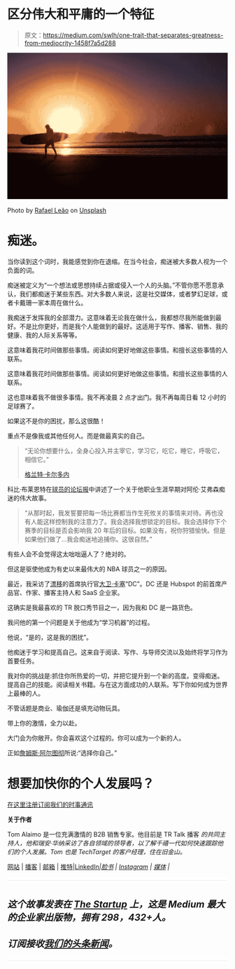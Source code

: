 # 区分伟大和平庸的一个特征

> 原文：<https://medium.com/swlh/one-trait-that-separates-greatness-from-mediocrity-1458f7a5d288>

![](img/ed52ee36fb4d67633a11be7801bd33d1.png)

Photo by [Rafael Leão](https://unsplash.com/photos/PW0-vZD0wis?utm_source=unsplash&utm_medium=referral&utm_content=creditCopyText) on [Unsplash](https://unsplash.com/search/photos/f?utm_source=unsplash&utm_medium=referral&utm_content=creditCopyText)

# 痴迷。

当你读到这个词时，我能感觉到你在退缩。在当今社会，痴迷被大多数人视为一个负面的词。

痴迷被定义为“一个想法或思想持续占据或侵入一个人的头脑。”不管你愿不愿意承认，我们都痴迷于某些东西。对大多数人来说，这是社交媒体，或者梦幻足球，或者卡戴珊一家本周在做什么。

我痴迷于发挥我的全部潜力。这意味着无论我在做什么，我都想尽我所能做到最好。不是比你更好，而是我个人能做到的最好。这适用于写作、播客、销售、我的健康、我的人际关系等等。

这意味着我花时间做那些事情。阅读如何更好地做这些事情。和擅长这些事情的人联系。

这意味着我花时间做那些事情。阅读如何更好地做这些事情。和擅长这些事情的人联系。

这也意味着我不做很多事情。我不再凌晨 2 点才出门。我不再每周日看 12 小时的足球赛了。

如果这不是你的困扰，那么这很酷！

重点不是像我或其他任何人。而是做最真实的自己。

> “无论你想要什么，全身心投入并主宰它，学习它，吃它，睡它，呼吸它，相信它。”
> 
> [格兰特·卡尔多内](https://medium.com/u/9706bb953458?source=post_page-----1458f7a5d288--------------------------------)

科比·布莱恩特在[球员的论坛报](https://www.theplayerstribune.com/kobe-bryant-allen-iverson-obsession-is-natural/)中讲述了一个关于他职业生涯早期对阿伦·艾弗森痴迷的伟大故事。

> “从那时起，我发誓要把每一场比赛都当作生死攸关的事情来对待。再也没有人能这样控制我的注意力了。我会选择我想锁定的目标。我会选择你下个赛季的目标是否会影响我 20 年后的目标。如果没有，祝你狩猎愉快。但是如果他们做了…我会痴迷地追捕你。这很自然。”

有些人会不会觉得这太咄咄逼人了？绝对的。

但这是驱使他成为有史以来最伟大的 NBA 球员之一的原因。

最近，我采访了[漂移](http://www.drift.com/)的首席执行官[大卫·卡塞](https://www.linkedin.com/in/dcancel/)“DC”。DC 还是 Hubspot 的前首席产品官、作家、播客主持人和 SaaS 企业家。

这确实是我最喜欢的 TR 脱口秀节目之一，因为我和 DC 是一路货色。

我问他的第一个问题是关于他成为“学习机器”的过程。

他说，“是的，这是我的困扰”。

他痴迷于学习和提高自己。这来自于阅读、写作、与导师交流以及始终将学习作为首要任务。

我对你的挑战是:抓住你所热爱的一切，并把它提升到一个新的高度。变得痴迷。提高自己的技能。阅读相关书籍。与在这方面成功的人联系。写下你如何成为世界上最棒的人。

不管话题是商业、瑜伽还是填充动物玩具。

带上你的激情，全力以赴。

大门会为你敞开。你会喜欢这个过程的。你可以成为一个新的人。

正如[詹姆斯·阿尔图彻](https://soundcloud.com/ryan-warner-799706255/19-losing-15000000-in-a-summer-to-bestseller-w-james-altucher)所说:“选择你自己。”

# 想要加快你的个人发展吗？
[在这里注册订阅我们的时事通讯](http://eepurl.com/c-46aj)

**关于作者**

Tom Alaimo 是一位充满激情的 B2B 销售专家。他目前是 TR Talk 播客 *的共同主持人，他和瑞安·华纳采访了各自领域的领导者，以了解千禧一代如何快速跟踪他们的个人发展。Tom 也是 TechTarget 的客户经理，住在旧金山。*

[网站](http://tomalaimo.com/) | [播客](https://soundcloud.com/ryan-warner-799706255) | [邮箱](mailto:thomasalaimo7@gmail.com) | [推特](https://twitter.com/TomAlaimo_TTGT)|[LinkedIn](https://www.linkedin.com/in/tom-alaimo-573a1878/)*|[脸书](https://www.facebook.com/thomas.alaimo.12) | [Instagram](http://instagram.com/talaimo7) | [媒体](/@TomAlaimo_TTGT) |*

*![](img/731acf26f5d44fdc58d99a6388fe935d.png)*

## *这个故事发表在 [The Startup](https://medium.com/swlh) 上，这是 Medium 最大的企业家出版物，拥有 298，432+人。*

## *订阅接收[我们的头条新闻](http://growthsupply.com/the-startup-newsletter/)。*

*![](img/731acf26f5d44fdc58d99a6388fe935d.png)*